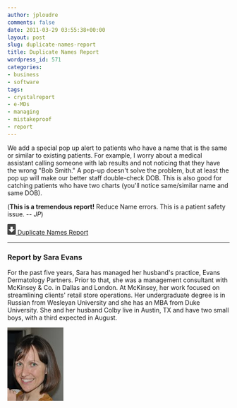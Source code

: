 ```yaml
---
author: jploudre
comments: false
date: 2011-03-29 03:55:38+00:00
layout: post
slug: duplicate-names-report
title: Duplicate Names Report
wordpress_id: 571
categories:
- business
- software
tags:
- crystalreport
- e-MDs
- managing
- mistakeproof
- report
---
```


We add a special pop up alert to patients who have a name that is the same or similar to existing patients.  For example, I worry about a medical assistant calling someone with lab results and not noticing that they have the wrong "Bob Smith."  A pop-up doesn't solve the problem, but at least the pop up will make our better staff double-check DOB.  This is also good for catching patients who have two charts (you'll notice same/similar name and same DOB).

(**This is a tremendous report!** Reduce Name errors. This is a patient safety issue. -- *JP*)

[![](/files/2011/01/57-download.png) Duplicate Names Report](/files/2011/03/Duplicate-Names-Report.zip)

---------------

### Report by Sara Evans

For the past five years, Sara has managed her husband's practice, Evans Dermatology Partners.  Prior to that, she was a management consultant with McKinsey & Co. in Dallas and London.  At McKinsey, her work focused on streamlining clients' retail store operations.  Her undergraduate degree is in Russian from Wesleyan University and she has an MBA from Duke University.  She and her husband Colby live in Austin, TX and have two small boys, with a third expected in August.

![](/files/2011/03/sara_evans.jpg.jpg)

